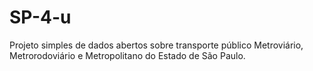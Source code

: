 # SP-4-u
Projeto simples de dados abertos sobre transporte público Metroviário, Metrorodoviário e Metropolitano do Estado de São Paulo.
